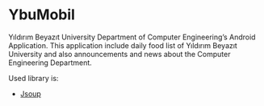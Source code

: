 # YbuMobil
Yıldırım Beyazıt University Department of Computer Engineering’s Android
Application. This application include daily food list of Yıldırım Beyazıt University
and also announcements and news about the Computer Engineering Department.

Used library is:
<ul>
<li><a href="https://jsoup.org/0">Jsoup</a> </li>
</ul>
